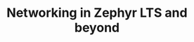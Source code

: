 ---
categories:
- bkk19
description: Zephyr 1.14 is long-expected LTS (Long-Term Support) release for Zephyr
  RTOS project. A lot of effort went both into extending networking support for it
  and making it stable. This session discusses both things which fit and didnt into
  the LTS release.
image:
  featured: 'true'
  path: /assets/images/featured-images/bkk19/BKK19-113.png
session_attendee_num: '7'
session_id: BKK19-113
session_room: Session Room 3 (Lotus 10)
session_slot:
  end_time: '2019-04-01 15:55:00'
  start_time: '2019-04-01 15:30:00'
session_speakers:
- speaker_bio: Paul is a member of Linaro LITE team, who specializes in networking
    and application frameworks.
  speaker_company: Linaro
  speaker_image: /assets/images/speakers/bkk19/paul-sokolovsky.jpg
  speaker_location: ''
  speaker_name: Paul Sokolovsky
  speaker_position: IoT Engineer
  speaker_username: paul.sokolovsky
session_track: IoT and Embedded
tag: session
tags:
- Open Source Development
- IoT and Embedded
- Networking
title: Networking in Zephyr LTS and beyond
---